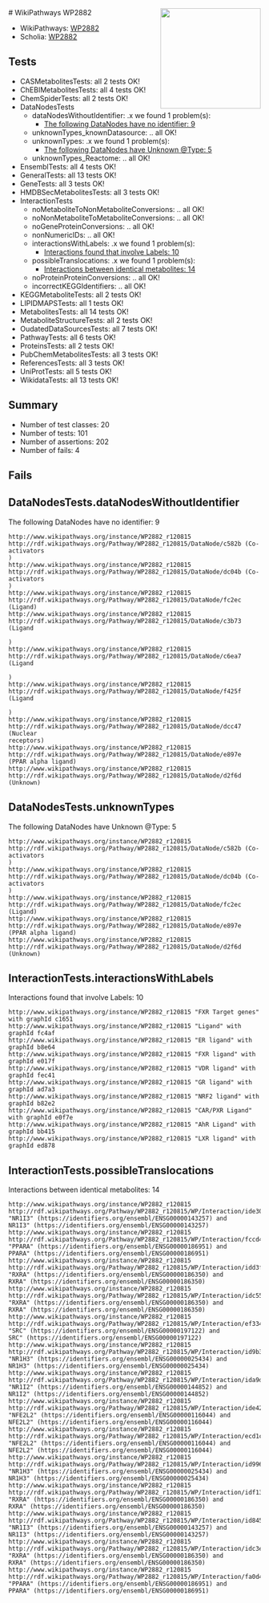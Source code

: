 <img style="float: right; width: 200px" src="https://upload.wikimedia.org/wikipedia/commons/thumb/8/83/Wplogo_with_text_500.png/640px-Wplogo_with_text_500.png" />
# WikiPathways WP2882

* WikiPathways: [WP2882](https://new.wikipathways.org/pathways/WP2882)
* Scholia: [WP2882](https://scholia.toolforge.org/wikipathways/WP2882)
## Tests
* CASMetabolitesTests: all 2 tests OK!
* ChEBIMetabolitesTests: all 4 tests OK!
* ChemSpiderTests: all 2 tests OK!
* DataNodesTests
    * dataNodesWithoutIdentifier: .x we found 1 problem(s):
        * [The following DataNodes have no identifier: 9](#d2d32fa8)
    * unknownTypes_knownDatasource: .. all OK!
    * unknownTypes: .x we found 1 problem(s):
        * [The following DataNodes have Unknown @Type: 5](#839973e3)
    * unknownTypes_Reactome: .. all OK!
* EnsemblTests: all 4 tests OK!
* GeneralTests: all 13 tests OK!
* GeneTests: all 3 tests OK!
* HMDBSecMetabolitesTests: all 3 tests OK!
* InteractionTests
    * noMetaboliteToNonMetaboliteConversions: .. all OK!
    * noNonMetaboliteToMetaboliteConversions: .. all OK!
    * noGeneProteinConversions: .. all OK!
    * nonNumericIDs: .. all OK!
    * interactionsWithLabels: .x we found 1 problem(s):
        * [Interactions found that involve Labels: 10](#fe97a8b8)
    * possibleTranslocations: .x we found 1 problem(s):
        * [Interactions between identical metabolites: 14](#dc76dff0)
    * noProteinProteinConversions: .. all OK!
    * incorrectKEGGIdentifiers: .. all OK!
* KEGGMetaboliteTests: all 2 tests OK!
* LIPIDMAPSTests: all 1 tests OK!
* MetabolitesTests: all 14 tests OK!
* MetaboliteStructureTests: all 2 tests OK!
* OudatedDataSourcesTests: all 7 tests OK!
* PathwayTests: all 6 tests OK!
* ProteinsTests: all 2 tests OK!
* PubChemMetabolitesTests: all 3 tests OK!
* ReferencesTests: all 3 tests OK!
* UniProtTests: all 5 tests OK!
* WikidataTests: all 13 tests OK!


## Summary

* Number of test classes: 20
* Number of tests: 101
* Number of assertions: 202
* Number of fails: 4

## Fails

<a name="d2d32fa8" />

## DataNodesTests.dataNodesWithoutIdentifier

The following DataNodes have no identifier: 9
```
http://www.wikipathways.org/instance/WP2882_r120815 http://rdf.wikipathways.org/Pathway/WP2882_r120815/DataNode/c582b (Co-activators
)
http://www.wikipathways.org/instance/WP2882_r120815 http://rdf.wikipathways.org/Pathway/WP2882_r120815/DataNode/dc04b (Co-activators
)
http://www.wikipathways.org/instance/WP2882_r120815 http://rdf.wikipathways.org/Pathway/WP2882_r120815/DataNode/fc2ec (Ligand)
http://www.wikipathways.org/instance/WP2882_r120815 http://rdf.wikipathways.org/Pathway/WP2882_r120815/DataNode/c3b73 (Ligand

)
http://www.wikipathways.org/instance/WP2882_r120815 http://rdf.wikipathways.org/Pathway/WP2882_r120815/DataNode/c6ea7 (Ligand

)
http://www.wikipathways.org/instance/WP2882_r120815 http://rdf.wikipathways.org/Pathway/WP2882_r120815/DataNode/f425f (Ligand

)
http://www.wikipathways.org/instance/WP2882_r120815 http://rdf.wikipathways.org/Pathway/WP2882_r120815/DataNode/dcc47 (Nuclear
receptors)
http://www.wikipathways.org/instance/WP2882_r120815 http://rdf.wikipathways.org/Pathway/WP2882_r120815/DataNode/e897e (PPAR alpha ligand)
http://www.wikipathways.org/instance/WP2882_r120815 http://rdf.wikipathways.org/Pathway/WP2882_r120815/DataNode/d2f6d (Unknown)
```

<a name="839973e3" />

## DataNodesTests.unknownTypes

The following DataNodes have Unknown @Type: 5
```
http://www.wikipathways.org/instance/WP2882_r120815 http://rdf.wikipathways.org/Pathway/WP2882_r120815/DataNode/c582b (Co-activators
)
http://www.wikipathways.org/instance/WP2882_r120815 http://rdf.wikipathways.org/Pathway/WP2882_r120815/DataNode/dc04b (Co-activators
)
http://www.wikipathways.org/instance/WP2882_r120815 http://rdf.wikipathways.org/Pathway/WP2882_r120815/DataNode/fc2ec (Ligand)
http://www.wikipathways.org/instance/WP2882_r120815 http://rdf.wikipathways.org/Pathway/WP2882_r120815/DataNode/e897e (PPAR alpha ligand)
http://www.wikipathways.org/instance/WP2882_r120815 http://rdf.wikipathways.org/Pathway/WP2882_r120815/DataNode/d2f6d (Unknown)
```

<a name="fe97a8b8" />

## InteractionTests.interactionsWithLabels

Interactions found that involve Labels: 10
```
http://www.wikipathways.org/instance/WP2882_r120815 "FXR Target genes" with graphId c1651
http://www.wikipathways.org/instance/WP2882_r120815 "Ligand" with graphId fc4af
http://www.wikipathways.org/instance/WP2882_r120815 "ER ligand" with graphId b8e64
http://www.wikipathways.org/instance/WP2882_r120815 "FXR ligand" with graphId e017f
http://www.wikipathways.org/instance/WP2882_r120815 "VDR ligand" with graphId fec41
http://www.wikipathways.org/instance/WP2882_r120815 "GR ligand" with graphId ad7a3
http://www.wikipathways.org/instance/WP2882_r120815 "NRF2 ligand" with graphId b82e2
http://www.wikipathways.org/instance/WP2882_r120815 "CAR/PXR Ligand" with graphId e0f7e
http://www.wikipathways.org/instance/WP2882_r120815 "AhR Ligand" with graphId bb415
http://www.wikipathways.org/instance/WP2882_r120815 "LXR ligand" with graphId ed878
```

<a name="dc76dff0" />

## InteractionTests.possibleTranslocations

Interactions between identical metabolites: 14
```
http://www.wikipathways.org/instance/WP2882_r120815 http://rdf.wikipathways.org/Pathway/WP2882_r120815/WP/Interaction/ide30920ff "NR1I3" (https://identifiers.org/ensembl/ENSG00000143257) and 
NR1I3" (https://identifiers.org/ensembl/ENSG00000143257)
http://www.wikipathways.org/instance/WP2882_r120815 http://rdf.wikipathways.org/Pathway/WP2882_r120815/WP/Interaction/fccd4 "PPARA" (https://identifiers.org/ensembl/ENSG00000186951) and 
PPARA" (https://identifiers.org/ensembl/ENSG00000186951)
http://www.wikipathways.org/instance/WP2882_r120815 http://rdf.wikipathways.org/Pathway/WP2882_r120815/WP/Interaction/idd3f66ad8 "RXRA" (https://identifiers.org/ensembl/ENSG00000186350) and 
RXRA" (https://identifiers.org/ensembl/ENSG00000186350)
http://www.wikipathways.org/instance/WP2882_r120815 http://rdf.wikipathways.org/Pathway/WP2882_r120815/WP/Interaction/idc5581697 "RXRA" (https://identifiers.org/ensembl/ENSG00000186350) and 
RXRA" (https://identifiers.org/ensembl/ENSG00000186350)
http://www.wikipathways.org/instance/WP2882_r120815 http://rdf.wikipathways.org/Pathway/WP2882_r120815/WP/Interaction/ef334 "SRC" (https://identifiers.org/ensembl/ENSG00000197122) and 
SRC" (https://identifiers.org/ensembl/ENSG00000197122)
http://www.wikipathways.org/instance/WP2882_r120815 http://rdf.wikipathways.org/Pathway/WP2882_r120815/WP/Interaction/id9b3d5fd6 "NR1H3" (https://identifiers.org/ensembl/ENSG00000025434) and 
NR1H3" (https://identifiers.org/ensembl/ENSG00000025434)
http://www.wikipathways.org/instance/WP2882_r120815 http://rdf.wikipathways.org/Pathway/WP2882_r120815/WP/Interaction/ida9df0723 "NR1I2" (https://identifiers.org/ensembl/ENSG00000144852) and 
NR1I2" (https://identifiers.org/ensembl/ENSG00000144852)
http://www.wikipathways.org/instance/WP2882_r120815 http://rdf.wikipathways.org/Pathway/WP2882_r120815/WP/Interaction/ide426961c "NFE2L2" (https://identifiers.org/ensembl/ENSG00000116044) and 
NFE2L2" (https://identifiers.org/ensembl/ENSG00000116044)
http://www.wikipathways.org/instance/WP2882_r120815 http://rdf.wikipathways.org/Pathway/WP2882_r120815/WP/Interaction/ecd1c "NFE2L2" (https://identifiers.org/ensembl/ENSG00000116044) and 
NFE2L2" (https://identifiers.org/ensembl/ENSG00000116044)
http://www.wikipathways.org/instance/WP2882_r120815 http://rdf.wikipathways.org/Pathway/WP2882_r120815/WP/Interaction/id996b1555 "NR1H3" (https://identifiers.org/ensembl/ENSG00000025434) and 
NR1H3" (https://identifiers.org/ensembl/ENSG00000025434)
http://www.wikipathways.org/instance/WP2882_r120815 http://rdf.wikipathways.org/Pathway/WP2882_r120815/WP/Interaction/idf13776e "RXRA" (https://identifiers.org/ensembl/ENSG00000186350) and 
RXRA" (https://identifiers.org/ensembl/ENSG00000186350)
http://www.wikipathways.org/instance/WP2882_r120815 http://rdf.wikipathways.org/Pathway/WP2882_r120815/WP/Interaction/id845d8be8 "NR1I3" (https://identifiers.org/ensembl/ENSG00000143257) and 
NR1I3" (https://identifiers.org/ensembl/ENSG00000143257)
http://www.wikipathways.org/instance/WP2882_r120815 http://rdf.wikipathways.org/Pathway/WP2882_r120815/WP/Interaction/idc3e30c77 "RXRA" (https://identifiers.org/ensembl/ENSG00000186350) and 
RXRA" (https://identifiers.org/ensembl/ENSG00000186350)
http://www.wikipathways.org/instance/WP2882_r120815 http://rdf.wikipathways.org/Pathway/WP2882_r120815/WP/Interaction/fa0d4 "PPARA" (https://identifiers.org/ensembl/ENSG00000186951) and 
PPARA" (https://identifiers.org/ensembl/ENSG00000186951)
```

